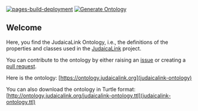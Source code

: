 [![pages-build-deployment](https://github.com/judaicalink/judaicalink-ontology/actions/workflows/pages/pages-build-deployment/badge.svg)](https://github.com/judaicalink/judaicalink-ontology/actions/workflows/pages/pages-build-deployment)
[![Generate Ontology](https://github.com/judaicalink/judaicalink-ontology/actions/workflows/generate.yml/badge.svg)](https://github.com/judaicalink/judaicalink-ontology/actions/workflows/generate.yml)

## Welcome

Here, you find the JudaicaLink Ontology, i.e., the definitions of the properties and classes used in the [JudaicaLink](http://web.judaicalink.org) project.

You can contribute to the ontology by either raising an [issue](https://github.com/wisslab/judaicalink-ontology/issues) or creating a [pull request](https://github.com/wisslab/judaicalink-ontology/pulls).

Here is the ontology: [https://ontology.judaicalink.org](judaicalink-ontology)

You can also download the ontology in Turtle format: [http://ontology.judaicalink.org/judaicalink-ontology.ttl](judaicalink-ontology.ttl)
